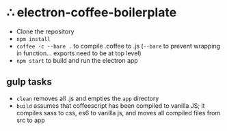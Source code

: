 # ∴ electron-coffee-boilerplate

- Clone the repository
- `npm install`
- `coffee -c --bare .` to compile .coffee to .js (`--bare` to prevent wrapping in function... exports need to be at top level)
- `npm start` to build and run the electron app

## gulp tasks
- `clean` removes all .js and empties the `app` directory
- `build` assumes that coffeescript has been compiled to vanilla JS; it compiles sass to css, es6 to vanilla js, and moves all compiled files from src to app
